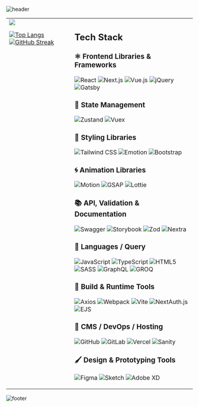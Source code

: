 ![header](https://capsule-render.vercel.app/api?type=waving&color=timeGradient&height=220&fontSize=60&fontAlignY=35&descAlign=57&descAlignY=53&text=Hello+%F0%9F%91%8B+%2C+I%E2%80%99m+Andrew+&desc=—+coding+with+purpose%2C+designing+with+empathy)

<table>
<tr>
<td valign="top" width="35%">

<img src="https://apple-music-readme-zeta.vercel.app/?">

[![Top Langs](https://github-readme-stats.vercel.app/api/top-langs/?username=andrewylies&layout=donut)](https://github.com/anuraghazra/github-readme-stats)
[![GitHub Streak](https://streak-stats.demolab.com?user=andrewylies&theme=swift&mode=weekly&exclude_days=Sun%2CSat&background=FFFFFF)](https://git.io/streak-stats)
</td>
<td valign="top">

<div>


## Tech Stack

### ⚛ Frontend Libraries & Frameworks
![React](https://img.shields.io/badge/react-%2320232a.svg?style=for-the-badge&logo=react&logoColor=%2361DAFB)
![Next.js](https://img.shields.io/badge/Next.js-black?style=for-the-badge&logo=next.js&logoColor=white)
![Vue.js](https://img.shields.io/badge/vue.js-%2335495e.svg?style=for-the-badge&logo=vuedotjs&logoColor=%234FC08D)
![jQuery](https://img.shields.io/badge/jquery-%230769AD.svg?style=for-the-badge&logo=jquery&logoColor=white)
![Gatsby](https://img.shields.io/badge/Gatsby-%23663399.svg?style=for-the-badge&logo=gatsby&logoColor=white)

### 🧱 State Management
![Zustand](https://img.shields.io/badge/Zustand-000000?style=for-the-badge&logoColor=white)
![Vuex](https://img.shields.io/badge/vuex-35495E?style=for-the-badge&logo=vue.js&logoColor=4FC08D)

### 🎨 Styling Libraries
![Tailwind CSS](https://img.shields.io/badge/tailwind%20css-%2338B2AC.svg?style=for-the-badge&logo=tailwind-css&logoColor=white)
![Emotion](https://img.shields.io/badge/Emotion-CA60F5?style=for-the-badge&logoColor=white)
![Bootstrap](https://img.shields.io/badge/bootstrap-%237952B3.svg?style=for-the-badge&logo=bootstrap&logoColor=white)

### 🌀 Animation Libraries
![Motion](https://img.shields.io/badge/motion-black?style=for-the-badge&logo=framer&logoColor=white)
![GSAP](https://img.shields.io/badge/gsap-88CE02?style=for-the-badge&logo=greensock&logoColor=white)
![Lottie](https://img.shields.io/badge/Lottie-00C3FF?style=for-the-badge&logo=lottieFiles&logoColor=white)

### 📚 API, Validation & Documentation
![Swagger](https://img.shields.io/badge/Swagger-85EA2D?style=for-the-badge&logo=swagger&logoColor=black)
![Storybook](https://img.shields.io/badge/Storybook-FF4785?style=for-the-badge&logo=storybook&logoColor=white)
![Zod](https://img.shields.io/badge/zod-3178C6?style=for-the-badge&logo=zod&logoColor=white)
![Nextra](https://img.shields.io/badge/nextra-000000?style=for-the-badge&logo=nextra&logoColor=white)

### 💬 Languages / Query
![JavaScript](https://img.shields.io/badge/javascript-%23323330.svg?style=for-the-badge&logo=javascript&logoColor=%23F7DF1E)
![TypeScript](https://img.shields.io/badge/typescript-%23007ACC.svg?style=for-the-badge&logo=typescript&logoColor=white)
![HTML5](https://img.shields.io/badge/html5-%23E34F26.svg?style=for-the-badge&logo=html5&logoColor=white)
![SASS](https://img.shields.io/badge/SASS-hotpink.svg?style=for-the-badge&logo=SASS&logoColor=white)
![GraphQL](https://img.shields.io/badge/GraphQL-E10098?style=for-the-badge&logo=graphql&logoColor=white)
![GROQ](https://img.shields.io/badge/GROQ-FF2D20?style=for-the-badge&logo=sanity&logoColor=white)

### 🔧 Build & Runtime Tools
![Axios](https://img.shields.io/badge/axios-5A29E4?style=for-the-badge&logo=axios&logoColor=white)
![Webpack](https://img.shields.io/badge/webpack-%238DD6F9.svg?style=for-the-badge&logo=webpack&logoColor=black)
![Vite](https://img.shields.io/badge/vite-%23646CFF.svg?style=for-the-badge&logo=vite&logoColor=white)
![NextAuth.js](https://img.shields.io/badge/NextAuth.js-000000?style=for-the-badge&logo=next.js&logoColor=white)
![EJS](https://img.shields.io/badge/EJS-31708F?style=for-the-badge&logo=ejs&logoColor=white)

### 🧰 CMS / DevOps / Hosting
![GitHub](https://img.shields.io/badge/GitHub-181717?style=for-the-badge&logo=github&logoColor=white)
![GitLab](https://img.shields.io/badge/GitLab-FC6D26?style=for-the-badge&logo=gitlab&logoColor=white)
![Vercel](https://img.shields.io/badge/vercel-%23000000.svg?style=for-the-badge&logo=vercel&logoColor=white)
![Sanity](https://img.shields.io/badge/Sanity-FF2D20?style=for-the-badge&logo=sanity&logoColor=white)

### 🖌 Design & Prototyping Tools
![Figma](https://img.shields.io/badge/figma-%23F24E1E.svg?style=for-the-badge&logo=figma&logoColor=white)
![Sketch](https://img.shields.io/badge/Sketch-FFB387?style=for-the-badge&logo=sketch&logoColor=black)
![Adobe XD](https://img.shields.io/badge/Adobe%20XD-FF61F6?style=for-the-badge&logo=adobexd&logoColor=white)

</div>
</td>
</tr>
</table>

![footer](https://capsule-render.vercel.app/api?section=footer&type=waving&height=220&color=timeGradient)

